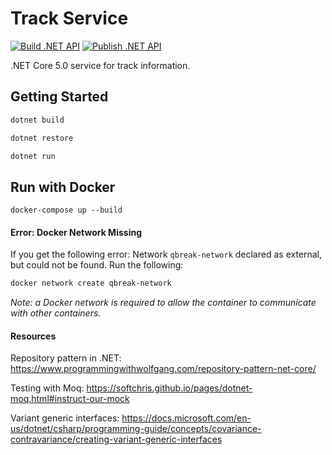 # Track Service
[![Build .NET API](https://github.com/Quarter-Break/track_service/actions/workflows/build_test.yml/badge.svg)](https://github.com/Quarter-Break/track_service/actions/workflows/build_test.yml)
[![Publish .NET API](https://github.com/Quarter-Break/track_service/actions/workflows/docker-publish.yml/badge.svg)](https://github.com/Quarter-Break/track_service/actions/workflows/docker-publish.yml)

.NET Core 5.0 service for track information.

## Getting Started
```zsh
dotnet build
```
```zsh
dotnet restore
```
```zsh
dotnet run
```

## Run with Docker
```
docker-compose up --build
```

#### Error: Docker Network Missing
If you get the following error:
Network `qbreak-network` declared as external, but could not be found. Run the following:
```zsh
docker network create qbreak-network
```
<i>Note: a Docker network is required to allow the container to communicate with other containers.</i>

#### Resources

Repository pattern in .NET: https://www.programmingwithwolfgang.com/repository-pattern-net-core/

Testing with Moq: https://softchris.github.io/pages/dotnet-moq.html#instruct-our-mock

Variant generic interfaces: https://docs.microsoft.com/en-us/dotnet/csharp/programming-guide/concepts/covariance-contravariance/creating-variant-generic-interfaces

